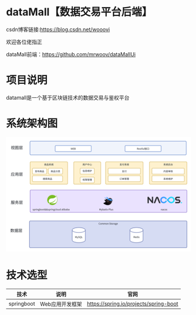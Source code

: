 # dataMall【数据交易平台后端】

csdn博客链接:https://blog.csdn.net/wooovi

欢迎各位佬指正

dataMall前端：https://github.com/mrwoov/dataMallUi

# 项目说明

datamall是一个基于区块链技术的数据交易与鉴权平台

# 系统架构图

![img.png](img.png)

# 技术选型

| 技术         | 说明        | 官网                                     |
|------------|-----------|----------------------------------------|
| springboot | Web应用开发框架 | https://spring.io/projects/spring-boot |
